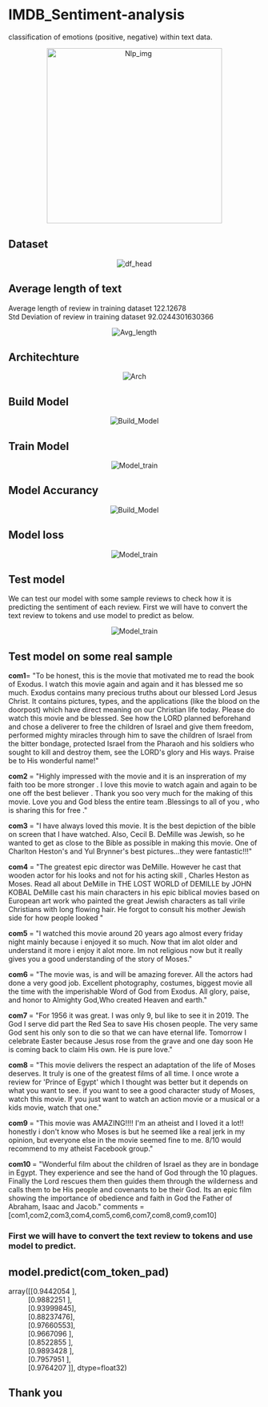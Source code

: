 # IMDB_Sentiment-analysis
classification of emotions (positive, negative) within text data.
<p align="center">
  <img src="https://github.com/ak224001/IMDB_Sentiment_analysis/blob/master/Images/text.png" width="350" title="Nlp_img">
</p>
<h2> Dataset</h2>
<p align="center">
  <img src="https://github.com/ak224001/IMDB_Sentiment_analysis/blob/img/df_head.png"  title="df_head">
</p>
<h2>Average length of text</h2>
<p>
Average length of review in training dataset 122.12678</br>
Std Deviation  of review in training dataset 92.0244301630366
<p>
<p align="center">
  <img src="https://github.com/ak224001/IMDB_Sentiment_analysis/blob/master/Images/AvgLen.png"  title="Avg_length">
</p>
<h2>Architechture</h2>
<p align="center">
  <img src="https://github.com/ak224001/IMDB_Sentiment_analysis/blob/master/Images/architechture.png"  title="Arch">
</p>
<h2> Build Model</h2>
<p align="center">
  <img src="https://github.com/ak224001/IMDB_Sentiment_analysis/blob/master/Images/model_arch.png"  title="Build_Model">
</p>
<h2>Train Model</h2>
<p align="center">
  <img src="https://github.com/ak224001/IMDB_Sentiment_analysis/blob/master/Images/model_acc.png" title="Model_train">
</p>
<h2>Model Accurancy</h2>
<p align="center">
  <img src="https://github.com/ak224001/IMDB_Sentiment_analysis/blob/master/Images/modelAccuracy.png"  title="Build_Model">
</p>
<h2>Model loss</h2>
<p align="center">
  <img src="https://github.com/ak224001/IMDB_Sentiment_analysis/blob/master/Images/modelLoss.png" title="Model_train">
</p>
<h2>Test model</h2>
We can test our model with some sample reviews to check how it is predicting the sentiment of each review. First we will have to convert the text review to tokens and use model to predict as below.
<p align="center">
  <img src="https://github.com/ak224001/IMDB_Sentiment_analysis/blob/img/Test.png" title="Model_train">
</p>
<h2>Test model on some real sample</h2>

<b>com1</b>= "To be honest, this is the movie that motivated me to read the book of Exodus. I watch this movie again and again and it has blessed me so much. Exodus contains many precious truths about our blessed Lord Jesus Christ. It contains pictures, types, and the applications (like the blood on the doorpost) which have direct meaning on our Christian life today. Please do watch this movie and be blessed. See how the LORD planned beforehand and chose a deliverer to free the children of Israel and give them freedom, performed mighty miracles through him to save the children of Israel from the bitter bondage, protected Israel from the Pharaoh and his soldiers who sought to kill and destroy them, see the LORD's glory and His ways. Praise be to His wonderful name!"

<b>com2 </b>= "Highly impressed with the movie and it is an inspreration of my faith too be more stronger . I love this movie to watch again and again to be one off  the best believer . Thank you soo very much for the making of this movie. Love you and God bless the entire team .Blessings to all of you , who is sharing this for free ."

<b>com3 </b>= "I have always loved this movie. It is the best depiction of the bible on screen that I have watched. Also, Cecil B. DeMille was Jewish, so he wanted to get as close to the Bible as possible in making this movie. One of Charlton Heston's and Yul Brynner's best pictures...they were fantastic!!!"

<b>com4 </b>= "The greatest epic director was DeMille. However he cast that wooden actor for his looks and not for his acting skill , Charles Heston as Moses. Read all about DeMille in THE LOST  WORLD of DEMILLE by   JOHN KOBAL  DeMille cast his main characters in his epic biblical movies based on European art work who painted the great Jewish characters as tall virile Christians with long flowing hair. He forgot to consult his mother Jewish side for how people looked "

<b>com5 </b>= "I watched this movie around 20 years ago almost every friday night mainly because  i enjoyed it so much. Now that im alot older and understand it more i enjoy it alot more. Im not religious now but it really gives you a good understanding of the story of Moses."

<b>com6 </b>= "The movie was, is and will be amazing forever. All the actors had done a very good job. Excellent photography, costumes, biggest movie all the time with the imperishable Word of God from Exodus. All glory, paise, and honor to Almighty God,Who created Heaven and earth."

<b>com7 </b>= "For 1956 it was great. I was only 9, buI like to see it in 2019. The God I serve did part the Red Sea to save His chosen people. The very same God sent his only son to die so that we can have eternal life. Tomorrow I celebrate Easter because Jesus rose from the grave and one day soon He is coming back to claim His own. He is pure love."

<b>com8 </b>= "This movie delivers the respect an adaptation of the life of Moses deserves. It truly is one of the greatest films of all time. I once wrote a review for 'Prince of Egypt' which I thought was better but it depends on what you want to see. if you want to see a good character study of Moses, watch this movie. If you just want to watch an action movie or a musical or a kids movie, watch that one."

<b>com9 </b>= "This movie was AMAZING!!!! I'm an atheist and I loved it a lot!! honestly i don't know who Moses is but he seemed like a real jerk in my opinion, but everyone else in the movie seemed fine to me. 8/10 would recommend to my atheist Facebook group."

<b>com10 </b>= "Wonderful film about the children of Israel as they are in bondage in Egypt. They experience and see the hand of God through the 10 plagues. Finally  the Lord rescues them then guides them through the wilderness and calls them to be His people and covenants to be their God. Its an epic film showing the importance of obedience and faith in God the Father of Abraham, Isaac and Jacob."
comments = [com1,com2,com3,com4,com5,com6,com7,com8,com9,com10]
<h3>
 First we will have to convert the text review to tokens and use model to predict.</h3>
  
## model.predict(com_token_pad)
array([[0.9442054 ],</br>
&nbsp;&nbsp;&nbsp;&nbsp;&nbsp;&nbsp;&nbsp;&nbsp;&nbsp; [0.9882251 ],</br>
 &nbsp;&nbsp;&nbsp;&nbsp;&nbsp;&nbsp;&nbsp;&nbsp;&nbsp;      [0.93999845],</br>
 &nbsp;&nbsp;&nbsp;&nbsp;&nbsp;&nbsp;&nbsp;&nbsp;&nbsp;      [0.88237476],</br>
  &nbsp;&nbsp;&nbsp;&nbsp;&nbsp;&nbsp;&nbsp;&nbsp;&nbsp;     [0.97660553],</br>
   &nbsp;&nbsp;&nbsp;&nbsp;&nbsp;&nbsp;&nbsp;&nbsp;&nbsp;  [0.9667096 ],</br>
   &nbsp;&nbsp;&nbsp;&nbsp;&nbsp;&nbsp;&nbsp;&nbsp;&nbsp;   [0.8522855 ],</br>
   &nbsp;&nbsp;&nbsp;&nbsp;&nbsp;&nbsp;&nbsp;&nbsp;&nbsp;  [0.9893428 ],</br>
    &nbsp;&nbsp;&nbsp;&nbsp;&nbsp;&nbsp;&nbsp;&nbsp;&nbsp;  [0.7957951 ],</br>
    &nbsp;&nbsp;&nbsp;&nbsp;&nbsp;&nbsp;&nbsp;&nbsp;&nbsp;&nbsp;[0.9764207 ]], dtype=float32)</b>

## Thank you
